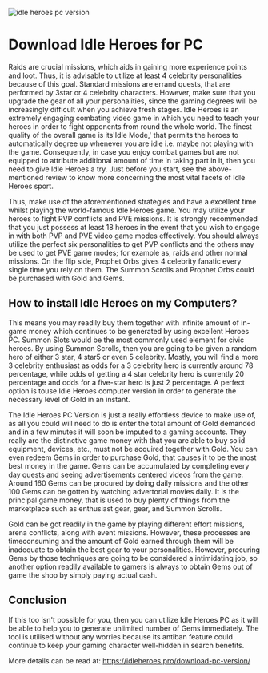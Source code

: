 ![idle heroes pc version](https://i.imgur.com/629jctZ.png "Idle Heroes PC Download")


Download Idle Heroes for PC
===========================

Raids are crucial missions, which aids in gaining more experience points and loot. Thus, it is advisable to utilize at least 4 celebrity personalities because of this goal. Standard missions are errand quests, that are performed by 3star or 4 celebrity characters. However, make sure that you upgrade the gear of all your personalities, since the gaming degrees will be increasingly difficult when you achieve fresh stages. Idle Heroes is an extremely engaging combating video game in which you need to teach your heroes in order to fight opponents from round the whole world. The finest quality of the overall game is its'Idle Mode,' that permits the heroes to automatically degree up whenever you are idle i.e. maybe not playing with the game. Consequently, in case you enjoy combat games but are not equipped to attribute additional amount of time in taking part in it, then you need to give Idle Heroes a try. Just before you start, see the above-mentioned review to know more concerning the most vital facets of Idle Heroes sport.

Thus, make use of the aforementioned strategies and have a excellent time whilst playing the world-famous Idle Heroes game. You may utilize your heroes to fight PVP conflicts and PVE missions. It is strongly recommended that you just possess at least 18 heroes in the event that you wish to engage in with both PVP and PVE video game modes effectively. You should always utilize the perfect six personalities to get PVP conflicts and the others may be used to get PVE game modes; for example as, raids and other normal missions. On the flip side, Prophet Orbs gives 4 celebrity fanatic every single time you rely on them. The Summon Scrolls and Prophet Orbs could be purchased with Gold and Gems.

How to install Idle Heroes on my Computers?
-------------------------------------------

This means you may readily buy them together with infinite amount of in-game money which continues to be generated by using excellent Heroes PC. Summon Slots would be the most commonly used element for civic heroes. By using Summon Scrolls, then you are going to be given a random hero of either 3 star, 4 star5 or even 5 celebrity. Mostly, you will find a more 3 celebrity enthusiast as odds for a 3 celebrity hero is currently around 78 percentage, while odds of getting a 4 star celebrity hero is currently 20 percentage and odds for a five-star hero is just 2 percentage. A perfect option is touse Idle Heroes computer version in order to generate the necessary level of Gold in an instant.

The Idle Heroes PC Version  is just a really effortless device to make use of, as all you could will need to do is enter the total amount of Gold demanded and in a few minutes it will soon be imputed to a gaming accounts. They really are the distinctive game money with that you are able to buy solid equipment, devices, etc., must not be acquired together with Gold. You can even redeem Gems in order to purchase Gold, that causes it to be the most best money in the game. Gems can be accumulated by completing every day quests and seeing advertisements centered videos from the game. Around 160 Gems can be procured by doing daily missions and the other 100 Gems can be gotten by watching advertorial movies daily. It is the principal game money, that is used to buy plenty of things from the marketplace such as enthusiast gear, gear, and Summon Scrolls.

Gold can be got readily in the game by playing different effort missions, arena conflicts, along with event missions. However, these processes are timeconsuming and the amount of Gold earned through them will be inadequate to obtain the best gear to your personalities. However, procuring Gems by those techniques are going to be considered a intimidating job, so another option readily available to gamers is always to obtain Gems out of game the shop by simply paying actual cash.

Conclusion
----------

If this too isn't possible for you, then you can utilize Idle Heroes PC  as it will be able to help you to generate unlimited number of Gems immediately. The tool is utilised without any worries because its antiban feature could continue to keep your gaming character well-hidden in search benefits.

More details can be read at: <https://idleheroes.pro/download-pc-version/>
